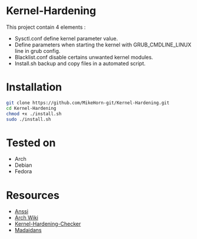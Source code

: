 # Kernel-Hardening
This project contain 4 elements :

* Sysctl.conf define kernel parameter value.
* Define parameters when starting the kernel with GRUB_CMDLINE_LINUX line in grub config.
* Blacklist.conf disable certains unwanted kernel modules.
* Install.sh backup and copy files in a automated script.

# Installation
```bash
git clone https://github.com/MikeHorn-git/Kernel-Hardening.git
cd Kernel-Hardening
chmod +x ./install.sh
sudo ./install.sh
```

# Tested on
* Arch
* Debian
* Fedora

# Resources
* [Anssi](https://cyber.gouv.fr/publications/recommandations-de-securite-relatives-un-systeme-gnulinux)
* [Arch Wiki](https://wiki.archlinux.org/title/Kernel_parameters#GRUB)
* [Kernel-Hardening-Checker](https://github.com/a13xp0p0v/kernel-hardening-checker)
* [Madaidans](https://madaidans-insecurities.github.io/guides/linux-hardening.html#kernel)
